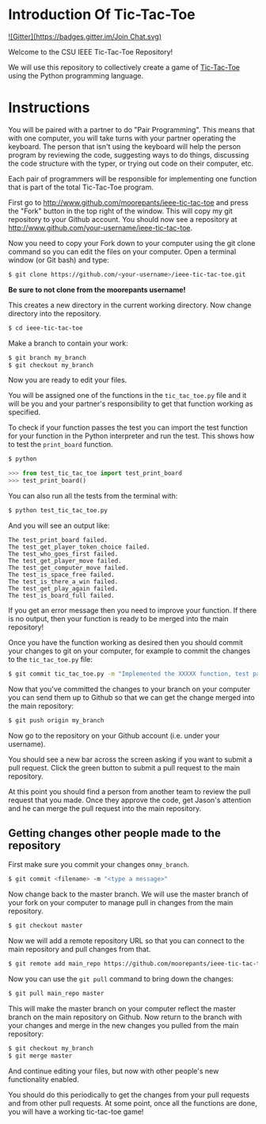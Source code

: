 Introduction Of Tic-Tac-Toe
============
[![Gitter](https://badges.gitter.im/Join Chat.svg)](https://gitter.im/moorepants/ieee-tic-tac-toe?utm_source=badge&utm_medium=badge&utm_campaign=pr-badge&utm_content=badge)

Welcome to the CSU IEEE Tic-Tac-Toe Repository!

We will use this repository to collectively create a game of
[Tic-Tac-Toe](http://en.wikipedia.org/wiki/Tic-tac-toe) using the Python
programming language.

Instructions
============

You will be paired with a partner to do "Pair Programming". This means that
with one computer, you will take turns with your partner operating the
keyboard. The person that isn't using the keyboard will help the person program
by reviewing the code, suggesting ways to do things, discussing the code
structure with the typer, or trying out code on their computer, etc.

Each pair of programmers will be responsible for implementing one function that
is part of the total Tic-Tac-Toe program.

First go to http://www.github.com/moorepants/ieee-tic-tac-toe and press the
"Fork" button in the top right of the window. This will copy my git repository
to your Github account. You should now see a repository at
http://www.github.com/your-username/ieee-tic-tac-toe.

Now you need to copy your Fork down to your computer using the git clone
command so you can edit the files on your computer. Open a terminal window (or
Git bash) and type:

```bash
$ git clone https://github.com/<your-username>/ieee-tic-tac-toe.git
```

**Be sure to not clone from the moorepants username!**

This creates a new directory in the current working directory. Now change
directory into the repository.

```bash
$ cd ieee-tic-tac-toe
```

Make a branch to contain your work:

```bash
$ git branch my_branch
$ git checkout my_branch
```

Now you are ready to edit your files.

You will be assigned one of the functions in the `tic_tac_toe.py` file and it
will be you and your partner's responsibility to get that function working as
specified.

To check if your function passes the test you can import the test function for
your function in the Python interpreter and run the test. This shows how to
test the `print_board` function.

```bash
$ python
```

```python
>>> from test_tic_tac_toe import test_print_board
>>> test_print_board()
```

You can also run all the tests from the terminal with:

```bash
$ python test_tic_tac_toe.py
```

And you will see an output like:

```
The test_print_board failed.
The test_get_player_token_choice failed.
The test_who_goes_first failed.
The test_get_player_move failed.
The test_get_computer_move failed.
The test_is_space_free failed.
The test_is_there_a_win failed.
The test_get_play_again failed.
The test_is_board_full failed.
```

If you get an error message then you need to improve your function. If there is
no output, then your function is ready to be merged into the main repository!

Once you have the function working as desired then you should commit your
changes to git on your computer, for example to commit the changes to the
`tic_tac_toe.py` file:

```bash
$ git commit tic_tac_toe.py -m "Implemented the XXXXX function, test passes."
```

Now that you've committed the changes to your branch on your computer you can
send them up to Github so that we can get the change merged into the main
repository:

```bash
$ git push origin my_branch
```

Now go to the repository on your Github account (i.e. under your username).

You should see a new bar across the screen asking if you want to submit a pull
request. Click the green button to submit a pull request to the main
repository.

At this point you should find a person from another team to review the pull
request that you made. Once they approve the code, get Jason's attention and he
can merge the pull request into the main repository.

Getting changes other people made to the repository
---------------------------------------------------

First make sure you commit your changes on`my_branch`.

```bash
$ git commit <filename> -m "<type a message>"
```

Now change back to the master branch. We will use the master branch of your
fork on your computer to manage pull in changes from the main repository.

```bash
$ git checkout master
```

Now we will add a remote repository URL so that you can connect to the main
repository and pull changes from that.

```bash
$ git remote add main_repo https://github.com/moorepants/ieee-tic-tac-toe.git
```

Now you can use the ``git pull`` command to bring down the changes:

```bash
$ git pull main_repo master
```
This will make the master branch on your computer reflect the master branch on
the main repository on Github. Now return to the branch with your changes and
merge in the new changes you pulled from the main repository:

```bash
$ git checkout my_branch
$ git merge master
```

And continue editing your files, but now with other people's new functionality
enabled.

You should do this periodically to get the changes from your pull requests and
from other pull requests. At some point, once all the functions are done, you
will have a working tic-tac-toe game!
